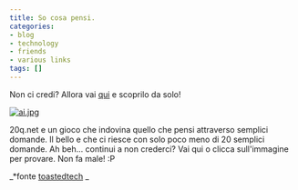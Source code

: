 ```yaml
---
title: So cosa pensi.
categories:
- blog
- technology
- friends
- various links
tags: []
---
```

Non ci credi? Allora vai [qui](http://www.20q.net/ "http://www.20q.net/" ) e
scoprilo da solo!

[](http://www.20q.net/ "http://www.20q.net/" )

[![ai.jpg]({{site.url}}/images/ai.jpg)](http://www.20q.net/
"http://www.20q.net/" )

20q.net e un gioco che indovina quello che pensi attraverso semplici domande.
Il bello e che ci riesce con solo poco meno di 20 semplici domande. Ah beh...
continui a non crederci? Vai qui o clicca sull'immagine per provare. Non fa
male! :P

  
_*fonte [toastedtech](http://toastedtech.wordpress.com/
"http://toastedtech.wordpress.com/" ) _

